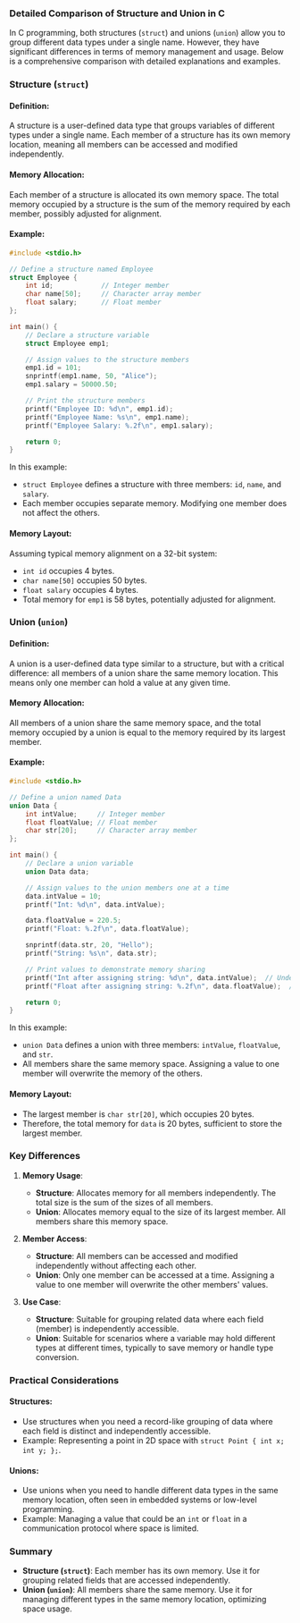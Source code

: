 ### Detailed Comparison of Structure and Union in C

In C programming, both structures (`struct`) and unions (`union`) allow you to group different data types under a single name. However, they have significant differences in terms of memory management and usage. Below is a comprehensive comparison with detailed explanations and examples.

### Structure (`struct`)

#### Definition:
A structure is a user-defined data type that groups variables of different types under a single name. Each member of a structure has its own memory location, meaning all members can be accessed and modified independently.

#### Memory Allocation:
Each member of a structure is allocated its own memory space. The total memory occupied by a structure is the sum of the memory required by each member, possibly adjusted for alignment.

#### Example:
```c
#include <stdio.h>

// Define a structure named Employee
struct Employee {
    int id;            // Integer member
    char name[50];     // Character array member
    float salary;      // Float member
};

int main() {
    // Declare a structure variable
    struct Employee emp1;

    // Assign values to the structure members
    emp1.id = 101;
    snprintf(emp1.name, 50, "Alice");
    emp1.salary = 50000.50;

    // Print the structure members
    printf("Employee ID: %d\n", emp1.id);
    printf("Employee Name: %s\n", emp1.name);
    printf("Employee Salary: %.2f\n", emp1.salary);

    return 0;
}
```

In this example:
- `struct Employee` defines a structure with three members: `id`, `name`, and `salary`.
- Each member occupies separate memory. Modifying one member does not affect the others.

#### Memory Layout:
Assuming typical memory alignment on a 32-bit system:
- `int id` occupies 4 bytes.
- `char name[50]` occupies 50 bytes.
- `float salary` occupies 4 bytes.
- Total memory for `emp1` is 58 bytes, potentially adjusted for alignment.

### Union (`union`)

#### Definition:
A union is a user-defined data type similar to a structure, but with a critical difference: all members of a union share the same memory location. This means only one member can hold a value at any given time.

#### Memory Allocation:
All members of a union share the same memory space, and the total memory occupied by a union is equal to the memory required by its largest member.

#### Example:
```c
#include <stdio.h>

// Define a union named Data
union Data {
    int intValue;     // Integer member
    float floatValue; // Float member
    char str[20];     // Character array member
};

int main() {
    // Declare a union variable
    union Data data;

    // Assign values to the union members one at a time
    data.intValue = 10;
    printf("Int: %d\n", data.intValue);

    data.floatValue = 220.5;
    printf("Float: %.2f\n", data.floatValue);

    snprintf(data.str, 20, "Hello");
    printf("String: %s\n", data.str);

    // Print values to demonstrate memory sharing
    printf("Int after assigning string: %d\n", data.intValue);  // Undefined behavior
    printf("Float after assigning string: %.2f\n", data.floatValue);  // Undefined behavior

    return 0;
}
```

In this example:
- `union Data` defines a union with three members: `intValue`, `floatValue`, and `str`.
- All members share the same memory space. Assigning a value to one member will overwrite the memory of the others.

#### Memory Layout:
- The largest member is `char str[20]`, which occupies 20 bytes.
- Therefore, the total memory for `data` is 20 bytes, sufficient to store the largest member.

### Key Differences

1. **Memory Usage**:
   - **Structure**: Allocates memory for all members independently. The total size is the sum of the sizes of all members.
   - **Union**: Allocates memory equal to the size of its largest member. All members share this memory space.

2. **Member Access**:
   - **Structure**: All members can be accessed and modified independently without affecting each other.
   - **Union**: Only one member can be accessed at a time. Assigning a value to one member will overwrite the other members' values.

3. **Use Case**:
   - **Structure**: Suitable for grouping related data where each field (member) is independently accessible.
   - **Union**: Suitable for scenarios where a variable may hold different types at different times, typically to save memory or handle type conversion.

### Practical Considerations

#### Structures:
- Use structures when you need a record-like grouping of data where each field is distinct and independently accessible.
- Example: Representing a point in 2D space with `struct Point { int x; int y; };`.

#### Unions:
- Use unions when you need to handle different data types in the same memory location, often seen in embedded systems or low-level programming.
- Example: Managing a value that could be an `int` or `float` in a communication protocol where space is limited.

### Summary

- **Structure (`struct`)**: Each member has its own memory. Use it for grouping related fields that are accessed independently.
- **Union (`union`)**: All members share the same memory. Use it for managing different types in the same memory location, optimizing space usage.

